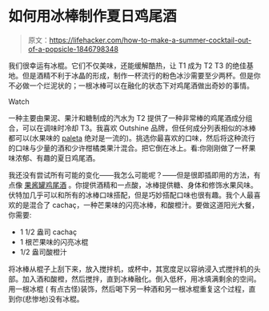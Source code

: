 # 如何用冰棒制作夏日鸡尾酒

> 原文：<https://lifehacker.com/how-to-make-a-summer-cocktail-out-of-a-popsicle-1846798348>

我们很幸运有冰棍。它们不仅美味，还能缓解酷热，让 T1 成为 T2 T3 的绝佳基地。但是酒精不利于冰晶的形成，制作一杯流行的粉色冰沙需要至少两杯。但是你不必做一个烂泥状的；一根冰棒可以在融化的状态下对鸡尾酒做出奇妙的事情。

Watch

一种主要由果泥、果汁和糖制成的汽水为 T2 提供了一种非常棒的鸡尾酒成分组合，可以在调味时冷却 T3。我喜欢 Outshine 品牌，但任何成分列表相似的冰棒都可以(水果味的 [paleta](https://www.paletasmorelia.com/what-are-paletas/) 绝对是一流的)。挑选你最喜欢的口味，然后将这种流行的口味与少量的酒和少许柑橘类果汁混合。把它倒在冰上。看:你刚刚做了一杯果味浓郁、有趣的夏日鸡尾酒。

我还没有尝试所有可能的变化——我怎么可能呢？——但是很即插即用的方法，有点像 [果酱罐鸡尾酒](https://skillet.lifehacker.com/use-jam-to-make-any-booze-morning-appropriate-1832060017) 。你提供酒精和一点酸，冰棒提供糖、身体和修饰水果风味。伏特加几乎可以和所有的冰棒口味搭配，但是巧妙搭配口味也很有趣。我个人最喜欢的是混合了 cachaç，一种芒果味的闪亮冰棒，和酸橙汁。要做这道阳光大餐，你需要:

*   1 1/2 盎司 cachaç
*   1 根芒果味的闪亮冰棍
*   1/2 盎司酸橙汁

将冰棒从棍子上刮下来，放入搅拌机，或杯中，其宽度足以容纳浸入式搅拌机的头部。加入酒和酸橙，然后搅拌，直到冰棒融化。倒入低杯，用冰填满剩余的空间。用一根冰棍 ( 有点古怪)装饰，然后喝下另一种酒和另一根冰棍重复这个过程，直到你(悲惨地)没有冰棍。